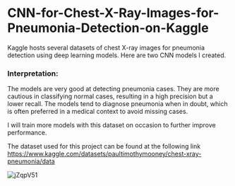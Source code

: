 # CNN-for-Chest-X-Ray-Images-for-Pneumonia-Detection-on-Kaggle
Kaggle hosts several datasets of chest X-ray images for pneumonia detection using deep learning models. Here are two CNN models I created.

### Interpretation: 
The models are very good at detecting pneumonia cases. They are more cautious in classifying normal cases, resulting in a high precision but a lower recall. The models tend to diagnose pneumonia when in doubt, which is often preferred in a medical context to avoid missing cases.

I will train more models with this dataset on occasion to further improve performance.

The dataset used for this project can be found at the following link https://www.kaggle.com/datasets/paultimothymooney/chest-xray-pneumonia/data

![jZqpV51](https://github.com/MK2345/CNN-for-Chest-X-Ray-Images-for-Pneumonia-Detection-on-Kaggle/assets/24621381/77d1fe6d-33c6-4eeb-96c0-544715af723d)
